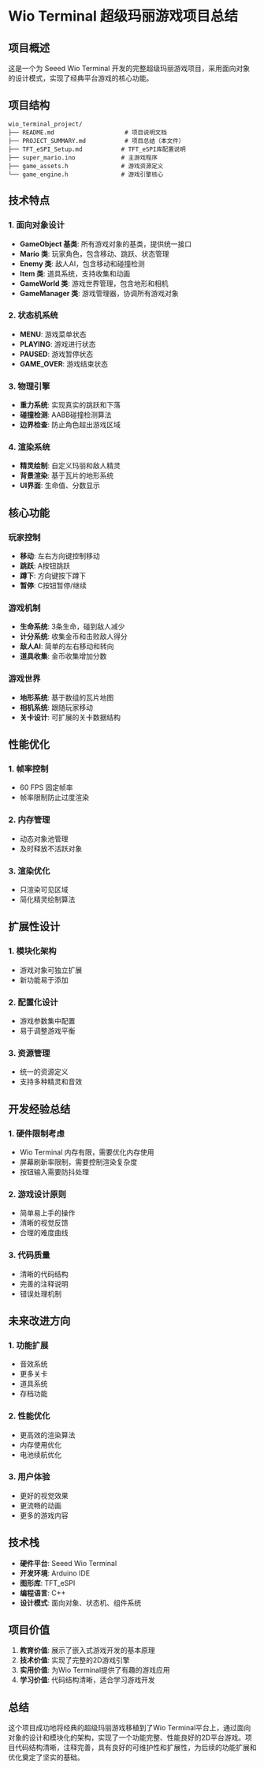 # Wio Terminal 超级玛丽游戏项目总结

## 项目概述
这是一个为 Seeed Wio Terminal 开发的完整超级玛丽游戏项目，采用面向对象的设计模式，实现了经典平台游戏的核心功能。

## 项目结构
```
wio_terminal_project/
├── README.md                    # 项目说明文档
├── PROJECT_SUMMARY.md           # 项目总结（本文件）
├── TFT_eSPI_Setup.md           # TFT_eSPI库配置说明
├── super_mario.ino             # 主游戏程序
├── game_assets.h               # 游戏资源定义
└── game_engine.h               # 游戏引擎核心
```

## 技术特点

### 1. 面向对象设计
- **GameObject 基类**: 所有游戏对象的基类，提供统一接口
- **Mario 类**: 玩家角色，包含移动、跳跃、状态管理
- **Enemy 类**: 敌人AI，包含移动和碰撞检测
- **Item 类**: 道具系统，支持收集和动画
- **GameWorld 类**: 游戏世界管理，包含地形和相机
- **GameManager 类**: 游戏管理器，协调所有游戏对象

### 2. 状态机系统
- **MENU**: 游戏菜单状态
- **PLAYING**: 游戏进行状态
- **PAUSED**: 游戏暂停状态
- **GAME_OVER**: 游戏结束状态

### 3. 物理引擎
- **重力系统**: 实现真实的跳跃和下落
- **碰撞检测**: AABB碰撞检测算法
- **边界检查**: 防止角色超出游戏区域

### 4. 渲染系统
- **精灵绘制**: 自定义玛丽和敌人精灵
- **背景渲染**: 基于瓦片的地形系统
- **UI界面**: 生命值、分数显示

## 核心功能

### 玩家控制
- **移动**: 左右方向键控制移动
- **跳跃**: A按钮跳跃
- **蹲下**: 方向键按下蹲下
- **暂停**: C按钮暂停/继续

### 游戏机制
- **生命系统**: 3条生命，碰到敌人减少
- **计分系统**: 收集金币和击败敌人得分
- **敌人AI**: 简单的左右移动和转向
- **道具收集**: 金币收集增加分数

### 游戏世界
- **地形系统**: 基于数组的瓦片地图
- **相机系统**: 跟随玩家移动
- **关卡设计**: 可扩展的关卡数据结构

## 性能优化

### 1. 帧率控制
- 60 FPS 固定帧率
- 帧率限制防止过度渲染

### 2. 内存管理
- 动态对象池管理
- 及时释放不活跃对象

### 3. 渲染优化
- 只渲染可见区域
- 简化精灵绘制算法

## 扩展性设计

### 1. 模块化架构
- 游戏对象可独立扩展
- 新功能易于添加

### 2. 配置化设计
- 游戏参数集中配置
- 易于调整游戏平衡

### 3. 资源管理
- 统一的资源定义
- 支持多种精灵和音效

## 开发经验总结

### 1. 硬件限制考虑
- Wio Terminal 内存有限，需要优化内存使用
- 屏幕刷新率限制，需要控制渲染复杂度
- 按钮输入需要防抖处理

### 2. 游戏设计原则
- 简单易上手的操作
- 清晰的视觉反馈
- 合理的难度曲线

### 3. 代码质量
- 清晰的代码结构
- 完善的注释说明
- 错误处理机制

## 未来改进方向

### 1. 功能扩展
- 音效系统
- 更多关卡
- 道具系统
- 存档功能

### 2. 性能优化
- 更高效的渲染算法
- 内存使用优化
- 电池续航优化

### 3. 用户体验
- 更好的视觉效果
- 更流畅的动画
- 更多的游戏内容

## 技术栈
- **硬件平台**: Seeed Wio Terminal
- **开发环境**: Arduino IDE
- **图形库**: TFT_eSPI
- **编程语言**: C++
- **设计模式**: 面向对象、状态机、组件系统

## 项目价值
1. **教育价值**: 展示了嵌入式游戏开发的基本原理
2. **技术价值**: 实现了完整的2D游戏引擎
3. **实用价值**: 为Wio Terminal提供了有趣的游戏应用
4. **学习价值**: 代码结构清晰，适合学习游戏开发

## 总结
这个项目成功地将经典的超级玛丽游戏移植到了Wio Terminal平台上，通过面向对象的设计和模块化的架构，实现了一个功能完整、性能良好的2D平台游戏。项目代码结构清晰，注释完善，具有良好的可维护性和扩展性，为后续的功能扩展和优化奠定了坚实的基础。 